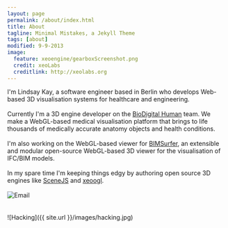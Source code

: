 ```yaml
---
layout: page
permalink: /about/index.html
title: About
tagline: Minimal Mistakes, a Jekyll Theme
tags: [about]
modified: 9-9-2013
image:
  feature: xeoengine/gearboxScreenshot.png
  credit: xeoLabs
  creditlink: http://xeolabs.org
---
```


I'm Lindsay Kay, a software engineer based in Berlin who develops Web-based 3D visualisation systems for healthcare and engineering.
<br><br>
Currently I'm a 3D engine developer on the [BioDigital Human](http://biodigitalhuman.com) team. We make a WebGL-based
medical visualisation platform that brings to life thousands of medically accurate anatomy objects and health conditions.
<br><br>
I'm also working on the WebGL-based viewer for [BIMSurfer](http://bimsurfer.org/), an extensible and
modular open-source WebGL-based 3D viewer for the visualisation of IFC/BIM models.
<br><br>In my spare time I'm keeping things edgy by authoring open source 3D engines like [SceneJS](http://scenejs.org) and [xeoogl](http://xeogl.org).
<br>
<br>
![Email](../images/email.png)
<br><br><br>
![Hacking]({{ site.url }}/images/hacking.jpg)